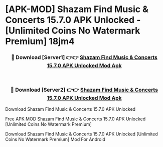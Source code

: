 # [APK-MOD] Shazam  Find Music & Concerts 15.7.0 APK Unlocked - [Unlimited Coins No Watermark Premium] 18jm4



<div align="center">
<h3>🔴 Download [Server1] 👉👉 <a href="https://momento.my/?title=Shazam__Find_Music_&_Concerts_15.7.0_APK_Unlocked">Shazam  Find Music & Concerts 15.7.0 APK Unlocked Mod Apk</a></h3><br>

<h3>🔴 Download [Server2] 👉👉 <a href="https://momento.my/?title=Shazam__Find_Music_&_Concerts_15.7.0_APK_Unlocked">Shazam  Find Music & Concerts 15.7.0 APK Unlocked Mod Apk</a></h3>
</div>



Download Shazam  Find Music & Concerts 15.7.0 APK Unlocked 

Free APK MOD Shazam  Find Music & Concerts 15.7.0 APK Unlocked [Unlimited Coins No Watermark Premium]

Download Shazam  Find Music & Concerts 15.7.0 APK Unlocked [Unlimited Coins No Watermark Premium] Mod For Android
